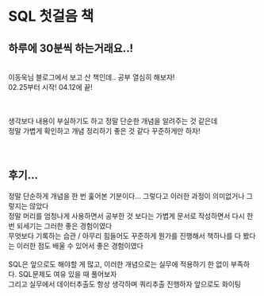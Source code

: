 # SQL 첫걸음 책
## 하루에 30분씩 하는거래요..!
<br>
이동욱님 블로그에서 보고 산 책인데..
공부 열심히 해보자!
<br>
02.25부터 시작!
04.12에 끝! 

<br><br>
생각보다 내용이 부실하기도 하고 정말 단순한 개념을 알려주는 것 같은데 <br>
정말 가볍게 확인하고 개념 정리하기 좋은 것 같다 꾸준하게만 하자! <br>
<br><br>

## 후기...
정말 단순하게 개념을 한 번 훑어본 기분이다... 그렇다고 이러한 과정이 의미없거나 그렇지는 않았다 <br>
정말 머리를 엄청나게 사용하면서 공부한 것 보다는 가볍게 문서로 작성하면서 다시 한 번 되세기는 그러한 좋은 경험이였다 <br>
무엇보다 기록하는 습관 / 아무리 힘들어도 꾸준하게 뭔가를 진행해서 책하나를 다 봤다는 이러한 점도 배울 수 있어서 좋은 경험이였다 <br>
<br>
SQL은 앞으로도 해야할 게 많고, 이러한 개념으로는 실무에 적용하기 한 없이 부족하다. SQL문제도 여유 있을 때 풀어보자 <br>
그리고 실무에서 데이터추출도 항상 생각하며 쿼리추출 진행하자 앞으로도 화이팅 <br>


<br><br><br><br><br><br><br><br><br><br>